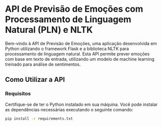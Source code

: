 # API de Previsão de Emoções com Processamento de Linguagem Natural (PLN) e NLTK

Bem-vindo à API de Previsão de Emoções, uma aplicação desenvolvida em Python utilizando o framework Flask e a biblioteca NLTK para processamento de linguagem natural. Esta API permite prever emoções com base em texto de entrada, utilizando um modelo de machine learning treinado para análise de sentimentos.

## Como Utilizar a API

### Requisitos

Certifique-se de ter o Python instalado em sua máquina. Você pode instalar as dependências necessárias executando o seguinte comando:

```bash
pip install -r requirements.txt
